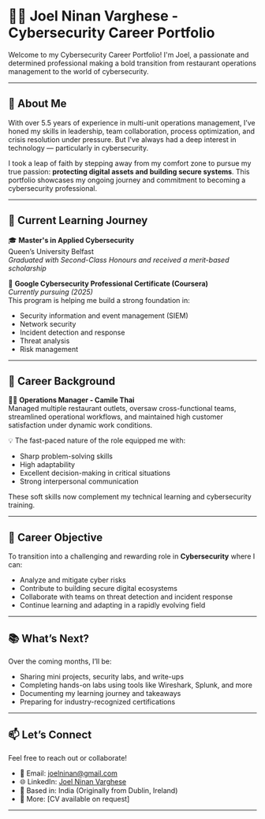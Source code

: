 # 👨‍💻 Joel Ninan Varghese - Cybersecurity Career Portfolio

Welcome to my Cybersecurity Career Portfolio! I'm Joel, a passionate and determined professional making a bold transition from restaurant operations management to the world of cybersecurity.

---

## 📌 About Me

With over 5.5 years of experience in multi-unit operations management, I’ve honed my skills in leadership, team collaboration, process optimization, and crisis resolution under pressure. But I’ve always had a deep interest in technology — particularly in cybersecurity.

I took a leap of faith by stepping away from my comfort zone to pursue my true passion: **protecting digital assets and building secure systems**. This portfolio showcases my ongoing journey and commitment to becoming a cybersecurity professional.

---

## 🧠 Current Learning Journey

🎓 **Master's in Applied Cybersecurity**  
Queen’s University Belfast  
*Graduated with Second-Class Honours and received a merit-based scholarship*

📘 **Google Cybersecurity Professional Certificate (Coursera)**  
*Currently pursuing (2025)*  
This program is helping me build a strong foundation in:
- Security information and event management (SIEM)
- Network security
- Incident detection and response
- Threat analysis
- Risk management

---

## 💼 Career Background

🧑‍💼 **Operations Manager - Camile Thai**  
Managed multiple restaurant outlets, oversaw cross-functional teams, streamlined operational workflows, and maintained high customer satisfaction under dynamic work conditions.

💡 The fast-paced nature of the role equipped me with:
- Sharp problem-solving skills
- High adaptability
- Excellent decision-making in critical situations
- Strong interpersonal communication

These soft skills now complement my technical learning and cybersecurity training.

---

## 🎯 Career Objective

To transition into a challenging and rewarding role in **Cybersecurity** where I can:
- Analyze and mitigate cyber risks
- Contribute to building secure digital ecosystems
- Collaborate with teams on threat detection and incident response
- Continue learning and adapting in a rapidly evolving field

---

## 📚 What’s Next?

Over the coming months, I’ll be:
- Sharing mini projects, security labs, and write-ups
- Completing hands-on labs using tools like Wireshark, Splunk, and more
- Documenting my learning journey and takeaways
- Preparing for industry-recognized certifications

---

## 📫 Let’s Connect

Feel free to reach out or collaborate!

- 📧 Email: joelninan@gmail.com  
- 🌐 LinkedIn: [Joel Ninan Varghese](https://www.linkedin.com/in/joelninanvarghese)  
- 📍 Based in: India (Originally from Dublin, Ireland)  
- 📁 More: [CV available on request]

---